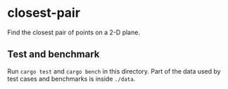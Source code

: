 # closest-pair
Find the closest pair of points on a 2-D plane.

## Test and benchmark
Run `cargo test` and `cargo bench` in this directory. Part of the data used by test cases and benchmarks is inside `./data`.
